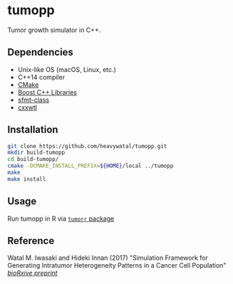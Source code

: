 # tumopp
Tumor growth simulator in C++.

## Dependencies

- Unix-like OS (macOS, Linux, etc.)
- C++14 compiler
- [CMake](https://cmake.org/)
- [Boost C++ Libraries](http://www.boost.org/)
- [sfmt-class](//github.com/heavywatal/sfmt-class)
- [cxxwtl](//github.com/heavywatal/cxxwtl)

## Installation

```sh
git clone https://github.com/heavywatal/tumopp.git
mkdir build-tumopp
cd build-tumopp/
cmake -DCMAKE_INSTALL_PREFIX=${HOME}/local ../tumopp
make
make install
```

## Usage

Run tumopp in R via [`tumorr` package](//github.com/heavywatal/tumorr)

## Reference

Watal M. Iwasaki and Hideki Innan (2017)
"Simulation Framework for Generating Intratumor Heterogeneity Patterns in a Cancer Cell Population"
[*bioRxive preprint*](https://doi.org/10.1101/109801)
